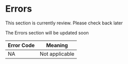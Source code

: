 # Errors

<aside class="notice">This section is currently review. Please check back later</aside>

<!-- <aside class="notice">This error section is stored in a separate file in `includes/_errors.md`. Slate allows you to optionally separate out your docs into many files...just save them to the `includes` folder and add them to the top of your `index.md`'s frontmatter. Files are included in the order listed.</aside>-->

The Errors section will be updated soon


Error Code | Meaning
---------- | -------
NA | Not applicable

